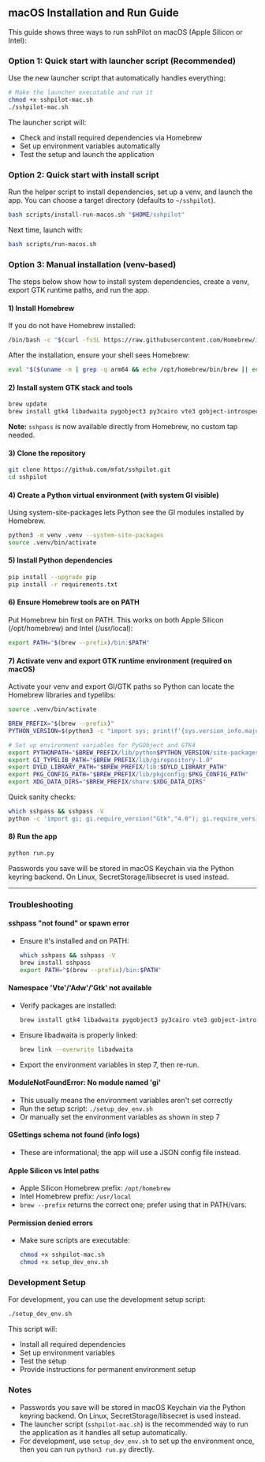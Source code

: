 ## macOS Installation and Run Guide

This guide shows three ways to run sshPilot on macOS (Apple Silicon or Intel):

### Option 1: Quick start with launcher script (Recommended)

Use the new launcher script that automatically handles everything:

```bash
# Make the launcher executable and run it
chmod +x sshpilot-mac.sh
./sshpilot-mac.sh
```

The launcher script will:
- Check and install required dependencies via Homebrew
- Set up environment variables automatically
- Test the setup and launch the application

### Option 2: Quick start with install script

Run the helper script to install dependencies, set up a venv, and launch the app. You can choose a target directory (defaults to `~/sshpilot`).

```bash
bash scripts/install-run-macos.sh "$HOME/sshpilot"
```

Next time, launch with:

```bash
bash scripts/run-macos.sh
```

### Option 3: Manual installation (venv-based)

The steps below show how to install system dependencies, create a venv, export GTK runtime paths, and run the app.

#### 1) Install Homebrew

If you do not have Homebrew installed:

```bash
/bin/bash -c "$(curl -fsSL https://raw.githubusercontent.com/Homebrew/install/HEAD/install.sh)"
```

After the installation, ensure your shell sees Homebrew:

```bash
eval "$($(uname -m | grep -q arm64 && echo /opt/homebrew/bin/brew || echo /usr/local/bin/brew) shellenv)"
```

#### 2) Install system GTK stack and tools

```bash
brew update
brew install gtk4 libadwaita pygobject3 py3cairo vte3 gobject-introspection adwaita-icon-theme pkg-config glib graphene icu4c sshpass
```

**Note:** `sshpass` is now available directly from Homebrew, no custom tap needed.

#### 3) Clone the repository

```bash
git clone https://github.com/mfat/sshpilot.git
cd sshpilot
```

#### 4) Create a Python virtual environment (with system GI visible)

Using system-site-packages lets Python see the GI modules installed by Homebrew.

```bash
python3 -m venv .venv --system-site-packages
source .venv/bin/activate
```

#### 5) Install Python dependencies

```bash
pip install --upgrade pip
pip install -r requirements.txt
```

#### 6) Ensure Homebrew tools are on PATH

Put Homebrew bin first on PATH. This works on both Apple Silicon (/opt/homebrew) and Intel (/usr/local):

```bash
export PATH="$(brew --prefix)/bin:$PATH"
```

#### 7) Activate venv and export GTK runtime environment (required on macOS)

Activate your venv and export GI/GTK paths so Python can locate the Homebrew libraries and typelibs:

```bash
source .venv/bin/activate

BREW_PREFIX="$(brew --prefix)"
PYTHON_VERSION=$(python3 -c "import sys; print(f'{sys.version_info.major}.{sys.version_info.minor}')")

# Set up environment variables for PyGObject and GTK4
export PYTHONPATH="$BREW_PREFIX/lib/python$PYTHON_VERSION/site-packages:$PYTHONPATH"
export GI_TYPELIB_PATH="$BREW_PREFIX/lib/girepository-1.0"
export DYLD_LIBRARY_PATH="$BREW_PREFIX/lib:$DYLD_LIBRARY_PATH"
export PKG_CONFIG_PATH="$BREW_PREFIX/lib/pkgconfig:$PKG_CONFIG_PATH"
export XDG_DATA_DIRS="$BREW_PREFIX/share:$XDG_DATA_DIRS"
```

Quick sanity checks:

```bash
which sshpass && sshpass -V
python -c 'import gi; gi.require_version("Gtk","4.0"); gi.require_version("Adw","1"); gi.require_version("Vte","3.91"); from gi.repository import Gtk,Adw,Vte; import paramiko, cryptography, keyring; print("Environment OK")'
```

#### 8) Run the app

```bash
python run.py
```

Passwords you save will be stored in macOS Keychain via the Python keyring backend. On Linux, SecretStorage/libsecret is used instead.

---

### Troubleshooting

#### sshpass "not found" or spawn error
- Ensure it's installed and on PATH:
  ```bash
  which sshpass && sshpass -V
  brew install sshpass
  export PATH="$(brew --prefix)/bin:$PATH"
  ```

#### Namespace 'Vte'/'Adw'/'Gtk' not available
- Verify packages are installed:
  ```bash
  brew install gtk4 libadwaita pygobject3 py3cairo vte3 gobject-introspection adwaita-icon-theme
  ```
- Ensure libadwaita is properly linked:
  ```bash
  brew link --overwrite libadwaita
  ```
- Export the environment variables in step 7, then re-run.

#### ModuleNotFoundError: No module named 'gi'
- This usually means the environment variables aren't set correctly
- Run the setup script: `./setup_dev_env.sh`
- Or manually set the environment variables as shown in step 7

#### GSettings schema not found (info logs)
- These are informational; the app will use a JSON config file instead.

#### Apple Silicon vs Intel paths
- Apple Silicon Homebrew prefix: `/opt/homebrew`
- Intel Homebrew prefix: `/usr/local`
- `brew --prefix` returns the correct one; prefer using that in PATH/vars.

#### Permission denied errors
- Make sure scripts are executable:
  ```bash
  chmod +x sshpilot-mac.sh
  chmod +x setup_dev_env.sh
  ```

### Development Setup

For development, you can use the development setup script:

```bash
./setup_dev_env.sh
```

This script will:
- Install all required dependencies
- Set up environment variables
- Test the setup
- Provide instructions for permanent environment setup

### Notes

- Passwords you save will be stored in macOS Keychain via the Python keyring backend. On Linux, SecretStorage/libsecret is used instead.
- The launcher script (`sshpilot-mac.sh`) is the recommended way to run the application as it handles all setup automatically.
- For development, use `setup_dev_env.sh` to set up the environment once, then you can run `python3 run.py` directly.



